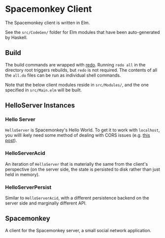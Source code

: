 # Spacemonkey Client

The Spacemonkey client is written in Elm.

See the `src/CodeGen/` folder for Elm modules that have been auto-generated by Haskell.

## Build

The build commands are wrapped with [redo](https://redo.readthedocs.io/en/latest/). Running `redo all` in the directory root triggers rebuilds, but `redo` is not required. The contents of all the `all.do` files can be run as individual shell commands.

Note that the below client modules reside in `src/Modules/`, and the one specified in `src/Main.elm` will be built.


## HelloServer Instances
### Hello Server

`HelloServer` is Spacemonkey's Hello World. To get it to work with `localhost`, you willl ikely need some method of dealing with CORS issues (e.g. [this post](https://alfilatov.com/posts/run-chrome-without-cors/)).

### HelloServerAcid

An iteration of `HelloServer` that is materially the same from the client's perspective (on the server side, the state is persisted to disk rather than just held in memory).


### HelloServerPersist

Similar to `HelloServerAcid`, with a different persistence backend on the server side and marginally different API.


## Spacemonkey

A client for the Spacemonkey server, a small social network application.
